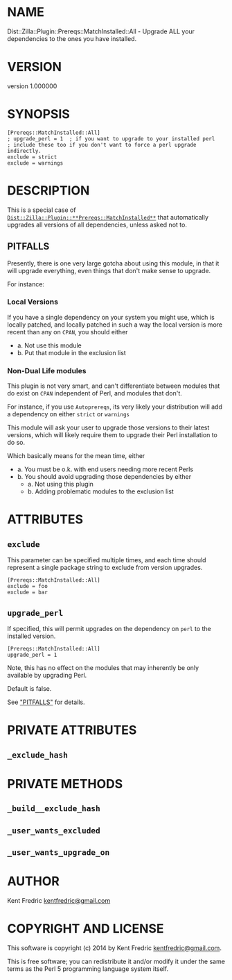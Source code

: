 # NAME

Dist::Zilla::Plugin::Prereqs::MatchInstalled::All - Upgrade ALL your dependencies to the ones you have installed.

# VERSION

version 1.000000

# SYNOPSIS

    [Prereqs::MatchInstalled::All]
    ; upgrade_perl = 1  ; if you want to upgrade to your installed perl
    ; include these too if you don't want to force a perl upgrade indirectly.
    exclude = strict
    exclude = warnings

# DESCRIPTION

This is a special case of [`Dist::Zilla::Plugin::**Prereqs::MatchInstalled**`](https://metacpan.org/pod/Dist::Zilla::Plugin::Prereqs::MatchInstalled) that automatically upgrades all versions of all dependencies, unless asked not to.

## PITFALLS

Presently, there is one very large gotcha about using this module, in that it will upgrade everything,
even things that don't make sense to upgrade.

For instance:

### Local Versions

If you have a single dependency on your system you might use, which is locally patched, and locally patched in such a way the local version is more recent than any on `CPAN`, you should either

- a. Not use this module
- b. Put that module in the exclusion list

### Non-Dual Life modules

This plugin is not very smart, and can't differentiate between modules that do exist on `CPAN` independent of Perl, and modules that don't.

For instance, if you use `Autoprereqs`, its very likely your distribution will add a dependency on either `strict` or `warnings`

This module will ask your user to upgrade those versions to their latest versions, which will likely require them to upgrade their Perl installation to do so.

Which basically means for the mean time, either

- a. You must be o.k. with end users needing more recent Perls
- b. You should avoid upgrading those dependencies by either
    - a. Not using this plugin
    - b. Adding problematic modules to the exclusion list

# ATTRIBUTES

## `exclude`

This parameter can be specified multiple times, and each
time should represent a single package string to exclude from
version upgrades.

    [Prereqs::MatchInstalled::All]
    exclude = foo
    exclude = bar

## `upgrade_perl`

If specified, this will permit upgrades on the dependency on `perl` to the installed version.

    [Prereqs::MatchInstalled::All]
    upgrade_perl = 1

Note, this has no effect on the modules that may inherently be only available by upgrading Perl.

Default is false.

See ["PITFALLS"](#pitfalls) for details.

# PRIVATE ATTRIBUTES

## `_exclude_hash`

# PRIVATE METHODS

## `_build__exclude_hash`

## `_user_wants_excluded`

## `_user_wants_upgrade_on`

# AUTHOR

Kent Fredric <kentfredric@gmail.com>

# COPYRIGHT AND LICENSE

This software is copyright (c) 2014 by Kent Fredric <kentfredric@gmail.com>.

This is free software; you can redistribute it and/or modify it under
the same terms as the Perl 5 programming language system itself.
